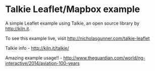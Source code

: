 Talkie Leaflet/Mapbox example
===========

A simple Leaflet example using Talkie, an open source library by http://kiln.it.

To see this example live, visit http://nicholasgunner.com/talkie-leaflet

Talkie info - http://kiln.it/talkie/

Amazing example usage!! - http://www.theguardian.com/world/ng-interactive/2014/aviation-100-years
